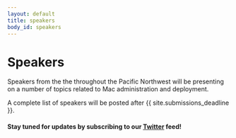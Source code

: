 ```yaml
---
layout: default
title: speakers
body_id: speakers
---
```


# Speakers

<p class="lead">

Speakers from the the throughout the Pacific Northwest will be presenting on a number of topics related to Mac administration and deployment.

</p>


<p class="lead">

A complete list of speakers will be posted after {{ site.submissions_deadline }}.

</p>

#### Stay tuned for updates by subscribing to our [Twitter](https://twitter.com/intent/follow?&screen_name=MacDevOpsYVR) feed!

